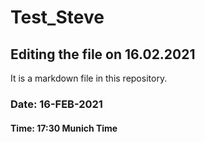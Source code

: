 # Test_Steve

## Editing the file on 16.02.2021

It is a markdown file in this repository. 

### Date: 16-FEB-2021
#### Time: 17:30 Munich Time 
